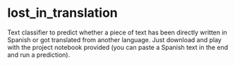 # lost_in_translation

Text classifier to predict whether a piece of text has been directly written in Spanish or got translated from another language.
Just download and play with the project notebook provided (you can paste a Spanish text in the end and run a prediction).
